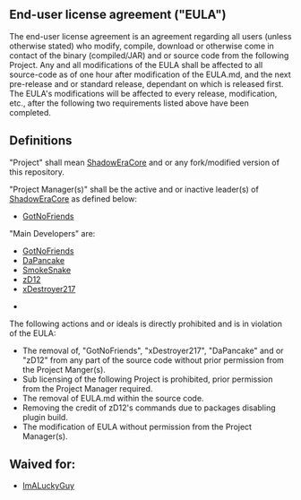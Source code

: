 End-user license agreement ("EULA")
--
The end-user license agreement is an agreement regarding all users (unless otherwise stated) who modify, compile, download or otherwise come in contact of the binary (compiled/JAR) and or source code from the following Project.  Any and all modifications of the EULA shall be affected to all source-code as of one hour after modification of the EULA.md, and the next pre-release and or standard release, dependant on which is released first.  The EULA's modifications will be affected to every release, modification, etc., after the following two requirements listed above have been completed. 

Definitions 
-- 
"Project" shall mean [ShadowEraCore](https://github.com/GotNoFriends/ShadowEraCore) and or any fork/modified version of this repository.

"Project Manager(s)" shall be the active and or inactive leader(s) of [ShadowEraCore](https://github.com/GotNoFriends/ShadowEraCore) as defined below:
* [GotNoFriends](https://github.com/GotNoFriends)

"Main Developers" are:
* [GotNoFriends](https://github.com/GotNoFriends)
* [DaPancake](https://github.com/DaPancake)
* [SmokeSnake](https://github.com/SmokeSnake) 
* [zD12](https://github.com/zD12)
* [xDestroyer217](https://github.com/xDestroyer217)

-
The following actions and or ideals is directly prohibited and is in violation of the EULA:

* The removal of, "GotNoFriends", "xDestroyer217", "DaPancake" and or "zD12" from any part of the source code without prior permission from the Project Manger(s).
* Sub licensing of the following Project is prohibited, prior permission from the Project Manager required.
* The removal of EULA.md within the source code.
* Removing the credit of zD12's commands due to packages disabling plugin build.
* The modification of EULA without permission from the Project Manager(s).

Waived for:
--
* [ImALuckyGuy](https://github.com/ImALuckyGuy)
